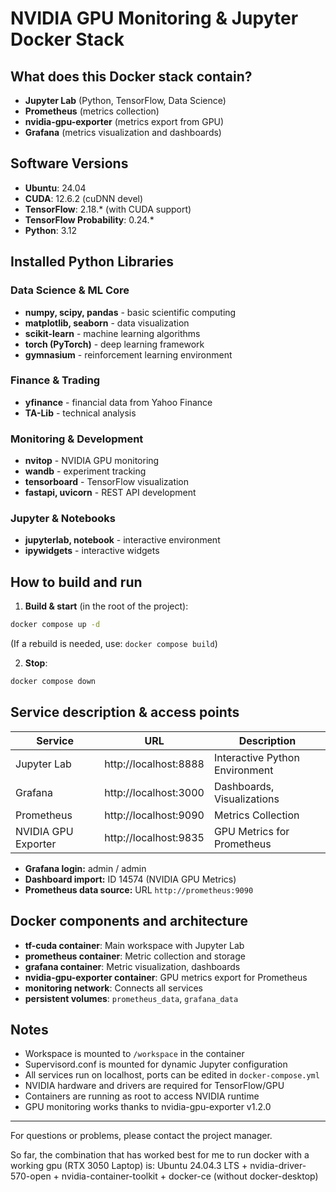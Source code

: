 # NVIDIA GPU Monitoring & Jupyter Docker Stack

## What does this Docker stack contain?
- **Jupyter Lab** (Python, TensorFlow, Data Science)
- **Prometheus** (metrics collection)
- **nvidia-gpu-exporter** (metrics export from GPU)
- **Grafana** (metrics visualization and dashboards)

## Software Versions
- **Ubuntu**: 24.04
- **CUDA**: 12.6.2 (cuDNN devel)
- **TensorFlow**: 2.18.* (with CUDA support)
- **TensorFlow Probability**: 0.24.*
- **Python**: 3.12

## Installed Python Libraries
### Data Science & ML Core
- **numpy, scipy, pandas** - basic scientific computing
- **matplotlib, seaborn** - data visualization
- **scikit-learn** - machine learning algorithms
- **torch (PyTorch)** - deep learning framework
- **gymnasium** - reinforcement learning environment

### Finance & Trading
- **yfinance** - financial data from Yahoo Finance
- **TA-Lib** - technical analysis

### Monitoring & Development
- **nvitop** - NVIDIA GPU monitoring
- **wandb** - experiment tracking
- **tensorboard** - TensorFlow visualization
- **fastapi, uvicorn** - REST API development

### Jupyter & Notebooks
- **jupyterlab, notebook** - interactive environment
- **ipywidgets** - interactive widgets

## How to build and run

1. **Build & start** (in the root of the project):
```bash
docker compose up -d
```
(If a rebuild is needed, use: `docker compose build`)

2. **Stop**:
```bash
docker compose down
```

## Service description & access points

| Service | URL | Description |
|--------------------|-------------------------------|--------------------------|
| Jupyter Lab | http://localhost:8888 | Interactive Python Environment|
| Grafana | http://localhost:3000 | Dashboards, Visualizations |
| Prometheus | http://localhost:9090 | Metrics Collection |
| NVIDIA GPU Exporter | http://localhost:9835 | GPU Metrics for Prometheus |

- **Grafana login:** admin / admin
- **Dashboard import:** ID 14574 (NVIDIA GPU Metrics)
- **Prometheus data source:** URL `http://prometheus:9090`

## Docker components and architecture
- **tf-cuda container**: Main workspace with Jupyter Lab
- **prometheus container**: Metric collection and storage
- **grafana container**: Metric visualization, dashboards
- **nvidia-gpu-exporter container**: GPU metrics export for Prometheus
- **monitoring network**: Connects all services
- **persistent volumes**: `prometheus_data`, `grafana_data`

## Notes
- Workspace is mounted to `/workspace` in the container
- Supervisord.conf is mounted for dynamic Jupyter configuration
- All services run on localhost, ports can be edited in `docker-compose.yml`
- NVIDIA hardware and drivers are required for TensorFlow/GPU
- Containers are running as root to access NVIDIA runtime
- GPU monitoring works thanks to nvidia-gpu-exporter v1.2.0

---
For questions or problems, please contact the project manager.

So far, the combination that has worked best for me to run docker with a working gpu (RTX 3050 Laptop) is:
Ubuntu 24.04.3 LTS + nvidia-driver-570-open + nvidia-container-toolkit + docker-ce (without docker-desktop)